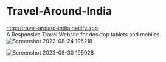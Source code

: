 # Travel-Around-India
http://travel-around-india.netlify.app <br>
A Responsive Travel Website for desktop tablets and mobiles
![Screenshot 2023-08-24 195218](https://github.com/shubzzz12/Travel-Around-India/assets/81157185/9550e95c-3f20-43f3-a244-682a15149a94)

![Screenshot 2023-08-30 195928](https://github.com/shubzzz12/Travel-Around-India/assets/81157185/99c090ac-3a18-4afa-aefa-3801da45795f)


